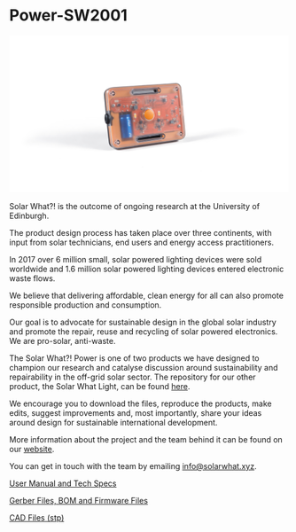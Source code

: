 # Power-SW2001

![Solar What?! Power Hero Image](Images/Solar%20What%20Power%20white%20background.jpg)

Solar What?! is the outcome of ongoing research at the University of Edinburgh.

The product design process has taken place over three continents, with input from solar technicians, end users and energy access practitioners.

In 2017 over 6 million small, solar powered lighting devices were sold worldwide and 1.6 million solar powered lighting devices entered electronic waste flows.

We believe that delivering affordable, clean energy for all can also promote responsible production and consumption.

Our goal is to advocate for sustainable design in the global solar industry and promote the repair, reuse and recycling of solar powered electronics. We are pro-solar, anti-waste.

The Solar What?! Power is one of two products we have designed to champion our research and catalyse discussion around sustainability and repairability in the off-grid solar sector. The repository for our other product, the Solar What Light, can be found [here](https://github.com/SolarWhat/Light-SW1001 "here").

We encourage you to download the files, reproduce the products, make edits, suggest improvements and, most importantly, share your ideas around design for sustainable international development.  

More information about the project and the team behind it can be found on our [website](http://www.solarwhat.xyz/index.php "website").

You can get in touch with the team by emailing info@solarwhat.xyz. 


[User Manual and Tech Specs](http://www.solarwhat.xyz/resources.php "User Manual and Tech Specs")

[Gerber Files, BOM and Firmware Files](https://github.com/SolarWhat/Power-SW2001/tree/master/PCB%20Files "Gerber Files, BOM and Firmware Files")

[CAD Files (stp)](https://github.com/SolarWhat/Power-SW2001/blob/master/Solar%20What%20Power%20Assembly.stp "CAD Files (stp)")
